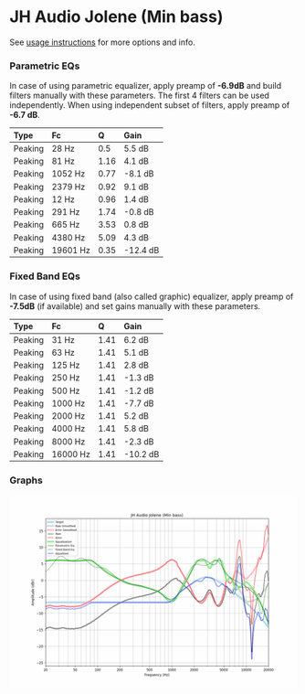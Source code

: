 # JH Audio Jolene (Min bass)
See [usage instructions](https://github.com/jaakkopasanen/AutoEq#usage) for more options and info.

### Parametric EQs
In case of using parametric equalizer, apply preamp of **-6.9dB** and build filters manually
with these parameters. The first 4 filters can be used independently.
When using independent subset of filters, apply preamp of **-6.7 dB**.

| Type    | Fc       |    Q | Gain     |
|:--------|:---------|:-----|:---------|
| Peaking | 28 Hz    | 0.5  | 5.5 dB   |
| Peaking | 81 Hz    | 1.16 | 4.1 dB   |
| Peaking | 1052 Hz  | 0.77 | -8.1 dB  |
| Peaking | 2379 Hz  | 0.92 | 9.1 dB   |
| Peaking | 12 Hz    | 0.96 | 1.4 dB   |
| Peaking | 291 Hz   | 1.74 | -0.8 dB  |
| Peaking | 665 Hz   | 3.53 | 0.8 dB   |
| Peaking | 4380 Hz  | 5.09 | 4.3 dB   |
| Peaking | 19601 Hz | 0.35 | -12.4 dB |

### Fixed Band EQs
In case of using fixed band (also called graphic) equalizer, apply preamp of **-7.5dB**
(if available) and set gains manually with these parameters.

| Type    | Fc       |    Q | Gain     |
|:--------|:---------|:-----|:---------|
| Peaking | 31 Hz    | 1.41 | 6.2 dB   |
| Peaking | 63 Hz    | 1.41 | 5.1 dB   |
| Peaking | 125 Hz   | 1.41 | 2.8 dB   |
| Peaking | 250 Hz   | 1.41 | -1.3 dB  |
| Peaking | 500 Hz   | 1.41 | -1.2 dB  |
| Peaking | 1000 Hz  | 1.41 | -7.7 dB  |
| Peaking | 2000 Hz  | 1.41 | 5.2 dB   |
| Peaking | 4000 Hz  | 1.41 | 5.8 dB   |
| Peaking | 8000 Hz  | 1.41 | -2.3 dB  |
| Peaking | 16000 Hz | 1.41 | -10.2 dB |

### Graphs
![](./JH%20Audio%20Jolene%20(Min%20bass).png)